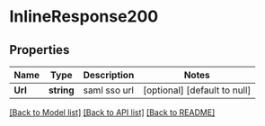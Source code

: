 # InlineResponse200

## Properties
Name | Type | Description | Notes
------------ | ------------- | ------------- | -------------
**Url** | **string** | saml sso url | [optional] [default to null]

[[Back to Model list]](../README.md#documentation-for-models) [[Back to API list]](../README.md#documentation-for-api-endpoints) [[Back to README]](../README.md)


